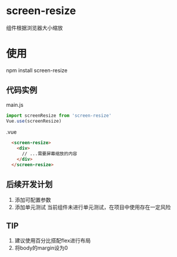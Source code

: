 # screen-resize
组件根据浏览器大小缩放

# 使用

npm install screen-resize

## 代码实例
main.js 
```js
import screenResize from 'screen-resize'
Vue.use(screenResize)
```
.vue
```html
  <screen-resize>
    <div>
      // ...需要屏幕缩放的内容
    </div>
  </screen-resize>
```

## 后续开发计划
1. 添加可配置参数
2. 添加单元测试
  当前组件未进行单元测试，在项目中使用存在一定风险
## TIP

1. 建议使用百分比搭配flex进行布局
2. 将body的margin设为0
